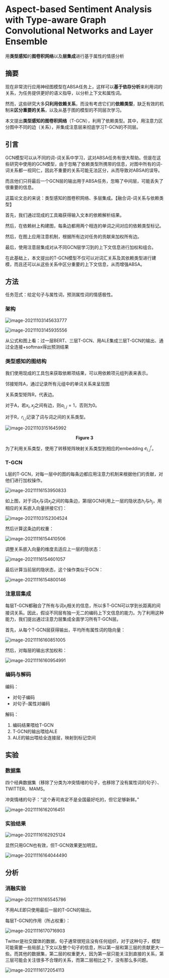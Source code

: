 # Aspect-based Sentiment Analysis with Type-aware Graph Convolutional Networks and Layer Ensemble  
用**类型感知**的**图卷积网络**以及**层集成**进行基于属性的情感分析



## 摘要

现在非常流行应用神经图模型在ABSA任务上，这样可以**基于依存分析**来利用词的关系，为任务提供更好的语义指导，以分析上下文和属性词。

然而，这些研究大多**只利用依赖关系**，而没有考虑它们的**依赖类型**，缺乏有效的机制来**区分重要的关系**，以及从基于图的模型的不同层次学习。

本文提出**类型感知的图卷积网络**（T-GCN），利用了依赖类型。其中，用注意力区分图中不同的边（关系），并集成注意层来彻底学习T-GCN的不同层。



## 引言

GCN模型可以从不同的词-词关系中学习，这对ABSA任务有很大帮助。但是在这些研究中使用的GCN模型，由于忽略了依赖类型所携带的信息，对图中所有的词-词关系都一视同仁，因此不重要的关系可能无法区分，从而导致对ABSA的误导。

而且他们只将最后一个GCN层的输出用于ABSA任务，忽略了中间层，可能丢失了很重要的信息。



这篇论文总的来说：类型感知的图卷积网络、多层集成。【融合词-词关系与依赖类型】

首先，我们通过现成的工具箱获得输入文本的依赖解析结果。

然后，在依赖树上构建图，每条边都用两个相连的单词之间对应的依赖类型标记。

然后，在图上应用注意机制，根据所有边对任务的贡献来加权所有边。

最后，使用注意层集成对从不同GCN层学习到的上下文信息进行加权和组合。

在此基础上，本文提出的T-GCN模型不仅可以对词汇关系及其依赖类型进行建模，而且还可以从这些关系中区分重要的上下文信息，从而增强ABSA。



## 方法

任务范式：给定句子与属性词，预测属性词的情感极性。

### 架构

![image-20211103145633777](C:\Users\Admin\AppData\Roaming\Typora\typora-user-images\image-20211103145633777.png)

![image-20211103145935556](C:\Users\Admin\AppData\Roaming\Typora\typora-user-images\image-20211103145935556.png)

从公式和图上看：过一层BERT、三层T-GCN、用ALE集成三层T-GCN的输出、通过全连接+softmax得出预测结果

### 类型感知的图结构

我们使用现成的工具包来获取依赖项结果，可以用依赖项元组列表来表示。

邻接矩阵A，通过记录所有元组中的单词关系来呈现图

关系类型矩阵R，代表边。

对于A，若$x_i,x_j$之间有边，则$a_{i,j}=1$，否则为0。

对于R，$r_{i,j}$记录了词与词之间的关系类型。

![image-20211103151645992](C:\Users\Admin\AppData\Roaming\Typora\typora-user-images\image-20211103151645992.png)

<center><b>Figure 3</b></center>

为了利用关系类型，使用了转移矩阵映射关系类型到相应的embedding $e^r_{i,j}$。

### T-GCN

L层的T-GCN，对每一层中的图的每条边都应用注意力机制来根据他们的贡献，对他们进行加权操作。

![image-20211116153950833](C:\Users\Admin\AppData\Roaming\Typora\typora-user-images\image-20211116153950833.png)

如上图，对于词$x_i$与词$x_j$之间的每条边，第l层GCN利用上一层的隐状态$h_i$与$h_j$，用相应的关系嵌入向量拼接它们：

![image-20211103152304524](C:\Users\Admin\AppData\Roaming\Typora\typora-user-images\image-20211103152304524.png)

然后计算这条边的权重：

![image-20211116154410506](C:\Users\Admin\AppData\Roaming\Typora\typora-user-images\image-20211116154410506.png)

调整关系嵌入向量的维度去适应上一层的隐状态：

![image-20211116154601057](C:\Users\Admin\AppData\Roaming\Typora\typora-user-images\image-20211116154601057.png)

最后计算当前层的隐状态，这个操作类似于GCN：

![image-20211116154800146](C:\Users\Admin\AppData\Roaming\Typora\typora-user-images\image-20211116154800146.png)

### 注意层集成

每层T-GCN都融合了所有与词$x_i$相关的信息，所以多T-GCN可以学到长距离的间接词关系。因此，假设不同层有独一无二的编码上下文信息的能力。为了利用这种能力，我们提出通过注意力层集成全面学习所有T-GCN层。

首先，从每个T-GCN层获得输出，平均所有属性词的隐向量：

![image-20211116160851005](C:\Users\Admin\AppData\Roaming\Typora\typora-user-images\image-20211116160851005.png)

然后，对每层的输出求加权和：

![image-20211116160954991](C:\Users\Admin\AppData\Roaming\Typora\typora-user-images\image-20211116160954991.png)

### 编码与解码

编码：

- 对句子编码
- 对句子-属性对编码

解码：

1. 编码结果喂给T-GCN
2. T-GCN的输出喂给ALE
3. ALE的输出喂给全连接层，映射到标记空间



## 实验

### 数据集

四个经典数据集（移除了分类为冲突情绪的句子，也移除了没有属性词的句子）、TWITTER、MAMS。

冲突情绪的句子：“这个寿司肯定不是全国最好吃的，但它足够新鲜。”

![image-20211116162016451](C:\Users\Admin\AppData\Roaming\Typora\typora-user-images\image-20211116162016451.png)



### 实验结果

![image-20211116162925124](C:\Users\Admin\AppData\Roaming\Typora\typora-user-images\image-20211116162925124.png)

显然只用GCN也有效，但T-GCN效果更加明显。

![image-20211116164044490](C:\Users\Admin\AppData\Roaming\Typora\typora-user-images\image-20211116164044490.png)



## 分析

### 消融实验

![image-20211116165545786](C:\Users\Admin\AppData\Roaming\Typora\typora-user-images\image-20211116165545786.png)

不用ALE即只使用最后一层的T-GCN的输出。

每层T-GCN的作用（所占权重）：

![image-20211116170716903](C:\Users\Admin\AppData\Roaming\Typora\typora-user-images\image-20211116170716903.png)

Twitter是社交媒体的数据，句子通常很短且没有任何组织，对于这种句子，模型可能需要一些局部上下文以及整个句子的信息，所以第一层和第三层的贡献更大一些。而其他的数据集，第二层的权重更大，因为第一层只能关注到直接的关系，第三层可能会关注很多不合理的关系，而第二层相比之下，没有那么多问题。

![image-20211116172054113](C:\Users\Admin\AppData\Roaming\Typora\typora-user-images\image-20211116172054113.png)





















































